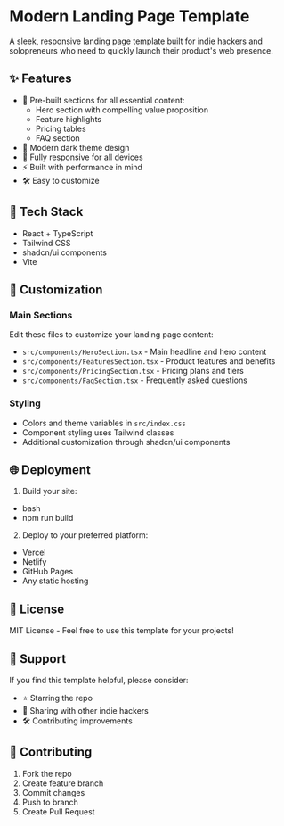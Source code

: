# Modern Landing Page Template

A sleek, responsive landing page template built for indie hackers and solopreneurs who need to quickly launch their product's web presence.

## ✨ Features

- 🎯 Pre-built sections for all essential content:
  - Hero section with compelling value proposition
  - Feature highlights
  - Pricing tables
  - FAQ section
- 🎨 Modern dark theme design
- 📱 Fully responsive for all devices
- ⚡ Built with performance in mind
- 🛠 Easy to customize

## 🚀 Tech Stack

- React + TypeScript
- Tailwind CSS
- shadcn/ui components
- Vite

## 🎨 Customization

### Main Sections

Edit these files to customize your landing page content:

- `src/components/HeroSection.tsx` - Main headline and hero content
- `src/components/FeaturesSection.tsx` - Product features and benefits
- `src/components/PricingSection.tsx` - Pricing plans and tiers
- `src/components/FaqSection.tsx` - Frequently asked questions

### Styling

- Colors and theme variables in `src/index.css`
- Component styling uses Tailwind classes
- Additional customization through shadcn/ui components

## 🌐 Deployment

1. Build your site:
- bash
- npm run build

2. Deploy to your preferred platform:
- Vercel
- Netlify
- GitHub Pages
- Any static hosting

## 📝 License

MIT License - Feel free to use this template for your projects!

## 💪 Support

If you find this template helpful, please consider:
- ⭐ Starring the repo
- 🔄 Sharing with other indie hackers
- 🛠 Contributing improvements

## 🤝 Contributing

1. Fork the repo
2. Create feature branch
3. Commit changes
4. Push to branch
5. Create Pull Request

